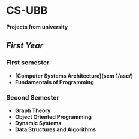 # CS-UBB
**Projects from university**

## *First Year*

### First semester
- **[Computer Systems Architecture](sem 1/asc/)**
- **Fundamentals of Programming**


### Second Semester
- **Graph Theory**
- **Object Oriented Programming**
- **Dynamic Systems**
- **Data Structures and Algorithms**

